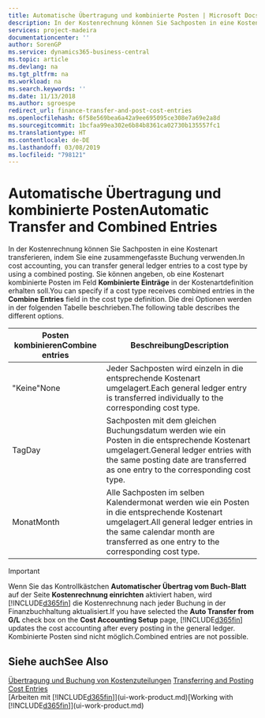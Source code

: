 ```yaml
---
title: Automatische Übertragung und kombinierte Posten | Microsoft Docs
description: In der Kostenrechnung können Sie Sachposten in eine Kostenart transferieren, indem Sie eine zusammengefasste Buchung verwenden. Sie können angeben, ob eine Kostenart kombinierte Posten im Feld **Kombinierte Einträge** in der Kostenartdefinition erhalten soll. Die drei Optionen werden in der folgenden Tabelle beschrieben.
services: project-madeira
documentationcenter: ''
author: SorenGP
ms.service: dynamics365-business-central
ms.topic: article
ms.devlang: na
ms.tgt_pltfrm: na
ms.workload: na
ms.search.keywords: ''
ms.date: 11/13/2018
ms.author: sgroespe
redirect_url: finance-transfer-and-post-cost-entries
ms.openlocfilehash: 6f58e569bea6a42a9ee695095ce308e7a69e2a8d
ms.sourcegitcommit: 1bcfaa99ea302e6b84b8361ca02730b135557fc1
ms.translationtype: HT
ms.contentlocale: de-DE
ms.lasthandoff: 03/08/2019
ms.locfileid: "798121"
---
```

# <a name="automatic-transfer-and-combined-entries"></a><span data-ttu-id="c348f-105">Automatische Übertragung und kombinierte Posten</span><span class="sxs-lookup"><span data-stu-id="c348f-105">Automatic Transfer and Combined Entries</span></span>
<span data-ttu-id="c348f-106">In der Kostenrechnung können Sie Sachposten in eine Kostenart transferieren, indem Sie eine zusammengefasste Buchung verwenden.</span><span class="sxs-lookup"><span data-stu-id="c348f-106">In cost accounting, you can transfer general ledger entries to a cost type by using a combined posting.</span></span> <span data-ttu-id="c348f-107">Sie können angeben, ob eine Kostenart kombinierte Posten im Feld **Kombinierte Einträge** in der Kostenartdefinition erhalten soll.</span><span class="sxs-lookup"><span data-stu-id="c348f-107">You can specify if a cost type receives combined entries in the **Combine Entries** field in the cost type definition.</span></span> <span data-ttu-id="c348f-108">Die drei Optionen werden in der folgenden Tabelle beschrieben.</span><span class="sxs-lookup"><span data-stu-id="c348f-108">The following table describes the different options.</span></span>  

|<span data-ttu-id="c348f-109">Posten kombinieren</span><span class="sxs-lookup"><span data-stu-id="c348f-109">Combine entries</span></span>|<span data-ttu-id="c348f-110">Beschreibung</span><span class="sxs-lookup"><span data-stu-id="c348f-110">Description</span></span>|  
|---------------------|-----------------|  
|<span data-ttu-id="c348f-111">"Keine"</span><span class="sxs-lookup"><span data-stu-id="c348f-111">None</span></span>|<span data-ttu-id="c348f-112">Jeder Sachposten wird einzeln in die entsprechende Kostenart umgelagert.</span><span class="sxs-lookup"><span data-stu-id="c348f-112">Each general ledger entry is transferred individually to the corresponding cost type.</span></span>|  
|<span data-ttu-id="c348f-113">Tag</span><span class="sxs-lookup"><span data-stu-id="c348f-113">Day</span></span>|<span data-ttu-id="c348f-114">Sachposten mit dem gleichen Buchungsdatum werden wie ein Posten in die entsprechende Kostenart umgelagert.</span><span class="sxs-lookup"><span data-stu-id="c348f-114">General ledger entries with the same posting date are transferred as one entry to the corresponding cost type.</span></span>|  
|<span data-ttu-id="c348f-115">Monat</span><span class="sxs-lookup"><span data-stu-id="c348f-115">Month</span></span>|<span data-ttu-id="c348f-116">Alle Sachposten im selben Kalendermonat werden wie ein Posten in die entsprechende Kostenart umgelagert.</span><span class="sxs-lookup"><span data-stu-id="c348f-116">All general ledger entries in the same calendar month are transferred as one entry to the corresponding cost type.</span></span>|  

> [!IMPORTANT]  
>  <span data-ttu-id="c348f-117">Wenn Sie das Kontrollkästchen **Automatischer Übertrag vom Buch-Blatt** auf der Seite **Kostenrechnung einrichten** aktiviert haben, wird [!INCLUDE[d365fin](includes/d365fin_md.md)] die Kostenrechnung nach jeder Buchung in der Finanzbuchhaltung aktualisiert.</span><span class="sxs-lookup"><span data-stu-id="c348f-117">If you have selected the **Auto Transfer from G/L** check box on the **Cost Accounting Setup** page, [!INCLUDE[d365fin](includes/d365fin_md.md)] updates the cost accounting after every posting in the general ledger.</span></span> <span data-ttu-id="c348f-118">Kombinierte Posten sind nicht möglich.</span><span class="sxs-lookup"><span data-stu-id="c348f-118">Combined entries are not possible.</span></span>  

## <a name="see-also"></a><span data-ttu-id="c348f-119">Siehe auch</span><span class="sxs-lookup"><span data-stu-id="c348f-119">See Also</span></span>  
 <span data-ttu-id="c348f-120">[Übertragung und Buchung von Kostenzuteilungen](finance-transfer-and-post-cost-entries.md) </span><span class="sxs-lookup"><span data-stu-id="c348f-120">[Transferring and Posting Cost Entries](finance-transfer-and-post-cost-entries.md) </span></span>  
 <span data-ttu-id="c348f-121">[Arbeiten mit [!INCLUDE[d365fin](includes/d365fin_md.md)]](ui-work-product.md)</span><span class="sxs-lookup"><span data-stu-id="c348f-121">[Working with [!INCLUDE[d365fin](includes/d365fin_md.md)]](ui-work-product.md)</span></span>
